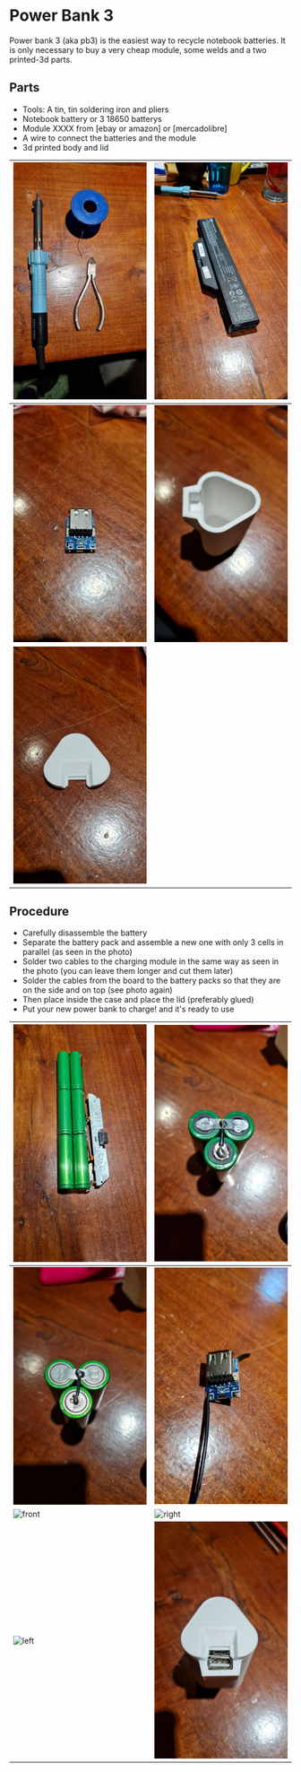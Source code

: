 # Power Bank 3

Power bank 3 (aka pb3) is the easiest way to recycle notebook batteries. It is only necessary to buy a very cheap module, some welds and a two printed-3d parts.

## Parts

- Tools: A tin, tin soldering iron and pliers
- Notebook battery or 3 18650 batterys
- Module XXXX from [ebay or amazon] or [mercadolibre]
- A wire to connect the batteries and the module
- 3d printed body and lid

| ![front](imgs/0-tools.jpeg) | ![right](imgs/1-battery.jpeg) |
| - | - |
| ![left](imgs/2-module.jpeg) | ![back](imgs/3-body.jpeg) |
| ![center](imgs/4-top.jpeg) |

## Procedure

- Carefully disassemble the battery
- Separate the battery pack and assemble a new one with only 3 cells in parallel (as seen in the photo)
- Solder two cables to the charging module in the same way as seen in the photo (you can leave them longer and cut them later)
- Solder the cables from the board to the battery packs so that they are on the side and on top (see photo again)
- Then place inside the case and place the lid (preferably glued)
- Put your new power bank to charge! and it's ready to use

| ![front](imgs/5-step1.jpeg) | ![right](imgs/6-step2.jpeg) |
| - | - |
| ![left](imgs/7-step3.jpeg) | ![back](imgs/8-step4.jpeg) |
| ![front](imgs/9-step4.jpeg) | ![right](imgs/10-step5.jpeg) |
| ![left](imgs/11-step6.jpeg) | ![back](imgs/12-step8.jpeg) |







 
